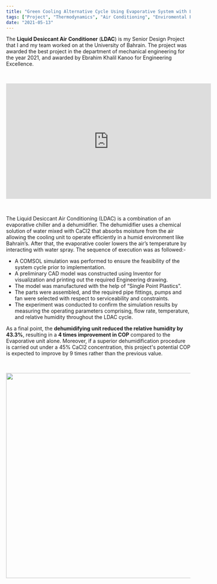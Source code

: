 ```yaml
---
title: "Green Cooling Alternative Cycle Using Evaporative System with Liquid Desiccant Dehumidification"
tags: ["Project", "Thermodynamics", "Air Conditioning", "Enviromental Friendly",]
date: "2021-05-13"
---
```

The **Liquid Desiccant Air Conditioner** (**LDAC**) is my Senior Design Project that I and my team worked on at the University of Bahrain. The project was awarded the best project in the department of mechanical engineering for the year 2021, and awarded by Ebrahim Khalil Kanoo for Engineering Excellence. 
 
<p>&nbsp;</p>

<div align="center">
<iframe 
align ="center"
width="560" 
height="315" 
src="https://www.youtube.com/embed/g01GOKKW8NY" 
title="YouTube video player" 
frameborder="0" 
allow="accelerometer; autoplay; clipboard-write; encrypted-media; gyroscope; picture-in-picture" 
allowfullscreen>
</iframe>

</div>

<p>&nbsp;</p>

The Liquid Desiccant Air Conditioning (LDAC) is a combination of an evaporative chiller and a dehumidifier. The dehumidifier uses a chemical solution of water mixed with CaCl2 that absorbs
moisture from the air allowing the cooling unit to operate efficiently in a humid environment like Bahrain’s. After that, the evaporative cooler lowers the air’s temperature by interacting with water spray. The sequence of execution was as followed:-
- A COMSOL simulation was performed to ensure the feasibility of the system cycle prior to
implementation.
- A preliminary CAD model was constructed using Inventor for visualization and printing out the required
Engineering drawing.
- The model was manufactured with the help of “Single Point Plastics”.
- The parts were assembled, and the required pipe fittings, pumps and fan were selected with respect to
serviceability and constraints.
- The experiment was conducted to confirm the simulation results by measuring the operating parameters
comprising, flow rate, temperature, and relative humidity throughout the LDAC cycle.

As a final point, the **dehumidifying unit reduced the relative humidity by 43.3%**, resulting in a **4 times improvement in COP** compared to the Evaporative unit alone. Moreover, if a superior dehumidification procedure is carried out under a 45% CaCl2 concentration, this project's potential COP is expected to improve by 9 times rather than the previous value.

<p>&nbsp;</p>

<p align ="center">
   
  <img src="https://i.ibb.co/W2WkNY4/p1.jpg"  width="560" class="center"/>
  &nbsp;
</p>